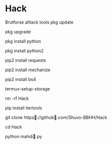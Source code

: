 # Hack
Brutforse alltack tools
pkg update

pkg upgrade

pkg install python

pkg install python2

pip2 install requests

pip2 install mechanize

pip2 install bs4

termux-setup-storage

rm -rf Hack

pip install itertools

git clone https💓://github💓.com/Shuvo-BBHH/Hack

cd Hack

python mahdi💜.py

